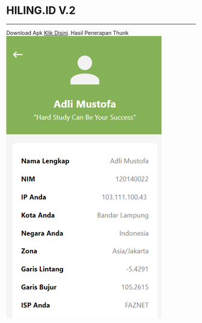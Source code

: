 # HILING.ID V.2

---

Download Apk <a href="https://expo.dev/artifacts/eas/qKjAMTWSWFSsdAzbBdFe5c.apk">Klik Disini</a>.
Hasil Penerapan Thunk
<img src="./assets/Tampilan Thunk.png"/>
